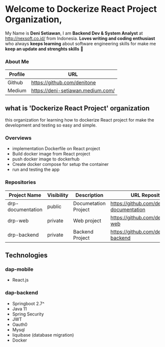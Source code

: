 # Welcome to Dockerize React Project Organization, 

My Name is **Deni Setiawan**, I am **Backend Dev & System Analyst** at http://nexsoft.co.id/ from Indonesia.
**Loves writing and coding enthusiast** who always **keeps learning** about software engineering skills for make me **keep an update and strenghts skills** 🚀


### About Me
| Profile     | URL                                                          | 
|------------------|--------------|
| Github | https://github.com/denitone |
| Medium | https://deni-setiawan.medium.com/ |

## what is 'Dockerize React Project' organization
this organization for learning how to dockerize React project for make the development and testing so easy and simple.
 
### Overviews
- implementation Dockerfile on React project
- Build docker image from React project
- push docker image to dockerhub
- Create docker compose for setup the container 
- run and testing the app

### Repositories
| Project Name     | Visibility     | Description  | URL Repository                                                          | 
|------------------|--------------|--------------|-------------------------------------------------------------------------|
| drp-documentation | public | Documetation Project | https://github.com/denitone/drp-documentation                                        |
| drp-web | private | Web project | https://github.com/denitone/drp-web                                         |
| drp-backend | private | Backend Project | https://github.com/denitone/drp-backend          

## Technologies
### dap-mobile
- React.js

### dap-backend
- Springboot 2.7^
- Java 11
- Spring Security
- JWT 
- Oauth0
- Mysql
- liquibase (database migration)
- Docker



